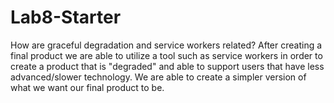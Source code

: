 # Lab8-Starter
How are graceful degradation and service workers related?
After creating a final product we are able to utilize a tool such as service workers in order to create a product that is "degraded" and able to support users that have less advanced/slower technology. We are able to create a simpler version of what we want our final product to be.